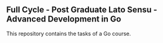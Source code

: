 ## Full Cycle - Post Graduate Lato Sensu - Advanced Development in Go

This repository contains the tasks of a Go course.
